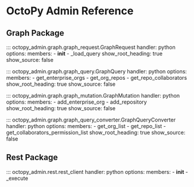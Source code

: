 # OctoPy Admin Reference

## Graph Package

::: octopy_admin.graph.graph_request.GraphRequest
    handler: python
    options:
      members:
        - __init__
        - _load_query
      show_root_heading: true
      show_source: false

::: octopy_admin.graph.graph_query.GraphQuery
    handler: python
    options:
      members:
        - get_enterprise_orgs
        - get_org_repos
        - get_repo_collaborators
      show_root_heading: true
      show_source: false

::: octopy_admin.graph.graph_mutation.GraphMutation
    handler: python
    options:
      members:
        - add_enterprise_org
        - add_repository
      show_root_heading: true
      show_source: false

::: octopy_admin.graph.graph_query_converter.GraphQueryConverter
    handler: python
    options:
      members:
        - get_org_list
        - get_repo_list
        - get_collaborators_permission_list
      show_root_heading: true
      show_source: false

## Rest Package

::: octopy_admin.rest.rest_client
    handler: python
    options:
      members:
        - __init__
        - _execute
